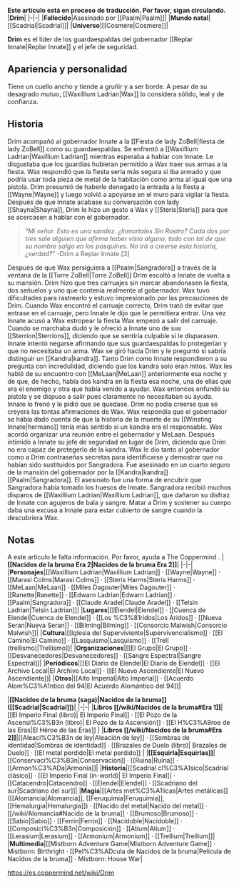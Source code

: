 **Este artículo está en proceso de traducción. Por favor, sigan circulando.**
|**Drim**|
|-|-|
|**Fallecido**|Asesinado por [[Paalm\|Paalm]]|
|**Mundo natal**|[[Scadrial\|Scadrial]]|
|**Universo**|[[Cosmere\|Cosmere]]|

**Drim** es el líder de los guardaespaldas del gobernador [[Replar Innate\|Replar Innate]] y el jefe de seguridad.

## Apariencia y personalidad
Tiene un cuello ancho y tiende a gruñir y a ser borde. A pesar de su desagrado mutuo, [[Waxillium Ladrian\|Wax]] lo considera sólido, leal y de confianza.

## Historia
Drim acompañó al gobernador Innate a la [[Fiesta de lady ZoBell\|fiesta de lady ZoBell]] como su guardaespaldas. Se enfrentó a [[Waxillium Ladrian\|Waxillium Ladrian]] mientras esperaba a hablar con Innate. Le disgustaba que los guardias hubieran permitido a Wax traer sus armas a la fiesta. Wax respondió que la fiesta sería más segura si iba armado y que podría usar toda pieza de metal de la habitación como arma al igual que una pistola. Drim presumió de haberle denegado la entrada a la fiesta a [[Wayne\|Wayne]] y luego volvió a apoyarse en el muro para vigilar la fiesta. Después de que Innate acabase su conversación con lady [[Shayna\|Shayna]], Drim le hizo un gesto a Wax y [[Steris\|Steris]] para que se acercasen a hablar con el gobernador.

>“*Mi señor. Esto es una sandez. ¿Inmortales Sin Rostro? Cada dos por tres sale alguien que afirma haber visto alguno, todo con tal de que su nombre salga en los pasquines. No irá a creerse esta historia, ¿verdad?*”
\-Drim a Replar Innate.[3]

Después de que Wax persiguiera a [[Paalm\|Sangradora]] a través de la ventana de la [[Torre ZoBell\|Torre ZoBell]] Drim escoltó a Innate de vuelta a su mansión. Drim hizo que tres carruajes sin marcar abandonasen la fiesta, dos señuelos y uno que contenía realmente al gobernador. Wax tuvo dificultades para rastrearlo y estuvo impresionado por las precauciones de Drim. Cuando Wax encontró el carruaje correcto, Drim trató de evitar que entrase en el carruaje, pero Innate le dijo que le permitiera entrar. Una vez Innate acusó a Wax estropear la fiesta Wax empezó a salir del carruaje. Cuando se marchaba dudó y le ofreció a Innate uno de sus [[Sterrion\|Sterrions]], diciendo que se sentiría culpable si le disparasen. Innate intentó negarse afirmando que sus guardaespaldas lo protegerían y que no necesitaba un arma. Wax se giró hacia Drim y le preguntó si sabría distinguir un [[Kandra\|kandra]]. Tanto Drim como Innate respondieron a su pregunta con incredulidad, diciendo que los kandra solo eran mitos. Wax les habló de su encuentro con [[MeLaan\|MeLaan]] anteriormente esa noche y de que, de hecho, había dos kandra en la fiesta esa noche, una de ellas que era el enemigo y otra que había venido a ayudar. Wax entonces enfundó su pistola y se dispuso a salir pues claramente no necesitaban su ayuda. Innate lo frenó y le pidió que se quedase. Drim no podía creerse que se creyera las tontas afirmaciones de Wax. Wax respondía que el gobernador se había dado cuenta de que la historia de la muerte de su [[Winsting Innate\|hermano]] tenía más sentido si un kandra era el responsable.
Wax acordó organizar una reunión entre el gobernador y MeLaan. Después intimidó a Innate su jefe de seguridad en lugar de Drim, diciendo que Drim no era capaz de protegerlo de la kandra. Wax le dio tanto al gobernador como a Drim contraseñas secretas para identificarse y demostrar que no habían sido sustituidos por Sangradora.
Fue asesinado en un cuarto seguro de la mansión del gobernador por la [[Kandra\|kandra]] [[Paalm\|Sangradora]]. El asesinato fue una forma de encubrir que Sangradora había tomado los huesos de Innate. Sangradora recibió muchos disparos de [[Waxillium Ladrian\|Waxillium Ladrian]], que dañaron su disfraz de Innate con agujeros de bala y sangre. Matar a Drim y sostener su cuerpo daba una excusa a Innate para estar cubierto de sangre cuando la descubriera Wax.

## Notas

A este artículo le falta información. Por favor, ayuda a The Coppermind .
|**[[Nacidos de la bruma Era 2\|Nacidos de la bruma Era 2]]**|
|-|-|
|**Personajes**|[[Waxillium Ladrian\|Waxillium Ladrian]] · [[Wayne\|Wayne]] · [[Marasi Colms\|Marasi Colms]] · [[Steris Harms\|Steris Harms]] · [[MeLaan\|MeLaan]] · [[Miles Dagouter\|Miles Dagouter]] · [[Ranette\|Ranette]] · [[Edwarn Ladrian\|Edwarn Ladrian]] · [[Paalm\|Sangradora]] · [[Claude Aradel\|Claude Aradel]] · [[Telsin Ladrian\|Telsin Ladrian]]|
|**Lugares**|[[Elendel\|Elendel]] · [[Cuenca de Elendel\|Cuenca de Elendel]] · [[Los %C3%81ridos\|Los Áridos]] · [[Nueva Seran\|Nueva Seran]] · [[Bilming\|Bilming]] · [[Consorcio Malwish\|Consorcio Malwish]]|
|**Cultura**|[[Iglesia del Superviviente\|Supervivencialismo]] · [[El Camino\|El Camino]] · [[Lasquismo\|Lasquismo]] · [[Trell (trellismo)\|Trellismo]]|
|**Organizaciones**|[[El Grupo\|El Grupo]] · [[Desvanecedores\|Desvanecedores]] · [[Sangre Espectral\|Sangre Espectral]]|
|**Periódicos**|[[El Diario de Elendel\|El Diario de Elendel]] · [[El Archivo Local\|El Archivo Local]] · [[El Nuevo Ascendiente\|El Nuevo Ascendiente]]|
|**Otros**|[[Alto Imperial\|Alto Imperial]] · [[Acuerdo Alom%C3%A1ntico del 94\|El Acuerdo Alomántico del 94]]|

|**[[Nacidos de la bruma (saga)\|Nacidos de la bruma]] ([[Scadrial\|Scadrial]])**|
|-|-|
|**Libros [[/wiki/Nacidos de la bruma#Era 1]]**|[[El Imperio Final (libro)\| El Imperio Final]] · [[El Pozo de la Ascensi%C3%B3n (libro)\| El Pozo de la Ascensión]] · [[El H%C3%A9roe de las Eras\|El Héroe de las Eras]] |
|**Libros [[/wiki/Nacidos de la bruma#Era 2]]**|[[Aleaci%C3%B3n de ley\|Aleación de ley]] · [[Sombras de identidad\|Sombras de identidad]] · [[Brazales de Duelo (libro)\| Brazales de Duelo]] · [[El metal perdido\|El metal perdido]]  |
|**[[Esquirla\|Esquirlas]]**|[[Conservaci%C3%B3n\|Conservación]] · [[Ruina\|Ruina]] · [[Armon%C3%ADa\|Armonía]]|
|**Historia**|[[Scadrial cl%C3%A1sico\|Scadrial clásico]] · [[El Imperio Final (in-world)\| El Imperio Final]] · [[Catacendro\|Catacendro]] · [[Elendel\|Elendel]] · [[Scadriano del sur\|Scadriano del sur]]|
|**Magia**|[[Artes met%C3%A1licas\|Artes metálicas]] ([[Alomancia\|Alomancia]], [[Feruquimia\|Feruquimia]], [[Hemalurgia\|Hemalurgia]]) · [[Nacido del metal\|Nacido del metal]] · [[/wiki/Alomancia#Nacido de la bruma]] · [[Brumoso\|Brumoso]] · [[Sabio\|Sabio]] · [[Ferrin\|Ferrin]] · [[Nacidoble\|Nacidoble]] · [[Composici%C3%B3n\|Composición]] · [[Atium\|Atium]] · [[Lerasium\|Lerasium]] · [[Armonium\|Armonium]] · [[Trellium\|Trellium]]|
|**Multimedia**|[[Mistborn Adventure Game\|Mistborn Adventure Game‎‎]] · Mistborn: Birthright · [[Pel%C3%ADcula de Nacidos de la bruma\|Película de Nacidos de la bruma]] · Mistborn: House War|



https://es.coppermind.net/wiki/Drim